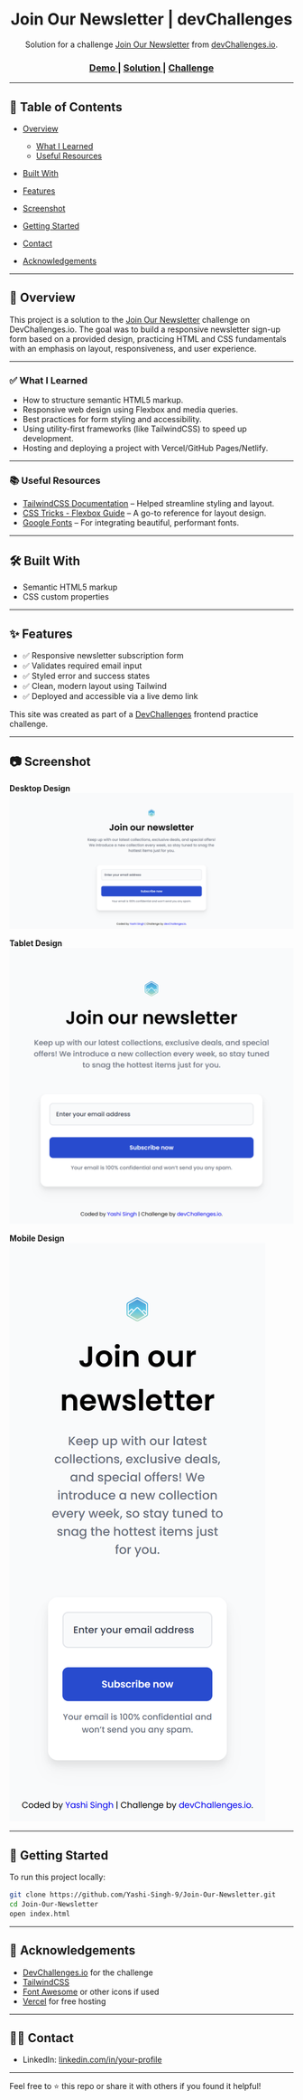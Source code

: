 <h1 align="center">Join Our Newsletter | devChallenges</h1>

<div align="center">
   Solution for a challenge <a href="https://devchallenges.io/challenge/join-our-newsletter" target="_blank">Join Our Newsletter</a> from <a href="https://devchallenges.io/" target="_blank">devChallenges.io</a>.
</div>

<div align="center">
  <h3>
    <a href="https://your-demo-link.vercel.app" target="_blank">
      Demo
    </a>
    <span> | </span>
    <a href="https://github.com/your-username/join-our-newsletter-solution" target="_blank">
      Solution
    </a>
    <span> | </span>
    <a href="https://devchallenges.io/challenge/join-our-newsletter" target="_blank">
      Challenge
    </a>
  </h3>
</div>

---

## 📌 Table of Contents

* [Overview](#overview)

  * [What I Learned](#what-i-learned)
  * [Useful Resources](#useful-resources)
* [Built With](#built-with)
* [Features](#features)
* [Screenshot](#screenshot)
* [Getting Started](#getting-started)
* [Contact](#contact)
* [Acknowledgements](#acknowledgements)

---

## 🚀 Overview

This project is a solution to the [Join Our Newsletter](https://devchallenges.io/challenge/join-our-newsletter) challenge on DevChallenges.io. The goal was to build a responsive newsletter sign-up form based on a provided design, practicing HTML and CSS fundamentals with an emphasis on layout, responsiveness, and user experience.

---

### ✅ What I Learned

* How to structure semantic HTML5 markup.
* Responsive web design using Flexbox and media queries.
* Best practices for form styling and accessibility.
* Using utility-first frameworks (like TailwindCSS) to speed up development.
* Hosting and deploying a project with Vercel/GitHub Pages/Netlify.

---

### 📚 Useful Resources

* [TailwindCSS Documentation](https://tailwindcss.com/docs) – Helped streamline styling and layout.
* [CSS Tricks - Flexbox Guide](https://css-tricks.com/snippets/css/a-guide-to-flexbox/) – A go-to reference for layout design.
* [Google Fonts](https://fonts.google.com/) – For integrating beautiful, performant fonts.

---

## 🛠 Built With

* Semantic HTML5 markup
* CSS custom properties

---

## ✨ Features

* ✅ Responsive newsletter subscription form
* ✅ Validates required email input
* ✅ Styled error and success states
* ✅ Clean, modern layout using Tailwind
* ✅ Deployed and accessible via a live demo link

This site was created as part of a [DevChallenges](https://devchallenges.io/) frontend practice challenge.

---

## 📷 Screenshot

**Desktop Design**  
![Desktop Design](design/desktop-design.png)

**Tablet Design**  
![Tablet Design](design/tablet-design.png)

**Mobile Design**  
![Mobile Design](design/mobile-design.png)

--- 

## 🚀 Getting Started

To run this project locally:

```bash
git clone https://github.com/Yashi-Singh-9/Join-Our-Newsletter.git
cd Join-Our-Newsletter
open index.html
```

---

## 🤝 Acknowledgements

* [DevChallenges.io](https://devchallenges.io/) for the challenge
* [TailwindCSS](https://tailwindcss.com/)
* [Font Awesome](https://fontawesome.com/) or other icons if used
* [Vercel](https://vercel.com/) for free hosting

---

## 🧑‍💻 Contact

* LinkedIn: [linkedin.com/in/your-profile](https://linkedin.com/in/your-profile)

---

Feel free to ⭐ this repo or share it with others if you found it helpful!